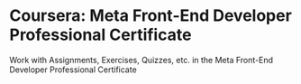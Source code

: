# Coursera: Meta Front-End Developer Professional Certificate
Work with Assignments, Exercises, Quizzes, etc. in the Meta Front-End Developer Professional Certificate
